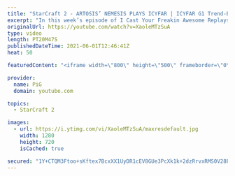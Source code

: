 ```yaml
---
title: "StarCraft 2 - ARTOSIS’ NEMESIS PLAYS ICYFAR | ICYFAR G1 Trend-Breaker"
excerpt: "In this week’s episode of I Cast Your Freakin Awesome Replays (ICYFAR) players sent in their StarCraft 2 replays where they buck the norms and use an off-meta comp to confuse their enemies (Trend-Breaker)! Here’s a fun game of protoss versus zerg completing the challenge in humorous fashion.   NEW ICYFAR"
originalUrl: https://youtube.com/watch?v=XaoleMTzSuA
type: video
length: PT20M47S
publishedDateTime: 2021-06-01T12:46:41Z
heat: 50

featuredContent: "<iframe width=\"800\" height=\"500\" frameborder=\"0\" src=\"https://www.youtube.com/embed/XaoleMTzSuA\" allow=\"accelerometer; autoplay; encrypted-media; gyroscope; picture-in-picture\" allowfullscreen></iframe>"

provider:
  name: PiG
  domain: youtube.com

topics:
  - StarCraft 2

images:
  - url: https://i.ytimg.com/vi/XaoleMTzSuA/maxresdefault.jpg
    width: 1280
    height: 720
    isCached: true

secured: "1Y+CTQM3Ftoo+sKftex7BcxXX1UyDR1cEV8GUe3PcXk1k+2dzRrvxRMS0V28PKEhqHaxCgd9GnusVkznWu3qb//MAKjQFDQ+JWoxaShC8tete9Dn1Ovz7ueAmw1V7bL73C3SFDKn0d7mnjimsoUVj3Fl96VK9/lt2aEoeZhSxeQrkZr1IpDdiM2TO6Hr4j5cA2Fq9upq5PcUIvfG31o1CDTnjG9LilJFq37envn7WNk9/BsLKdZvwqJ9FHKMB0vvz8irylO5/2/q4hJix92bGZq2wwf614uGgy1MnMisVujd38R+YSDrXFI7BC8ubECRlmQy32oJbUp37cQdG7XZA6q8zzYRYLPRyMo/8m0lxjV7iXLn5eNlHUHgNWViktTzLCwKAJd/L9RWTMpqvlJHHpEwGGFryqibdGFyonFjpew=;8uEfzLZ8h/KcoFYlwUw4gg=="
---
```


